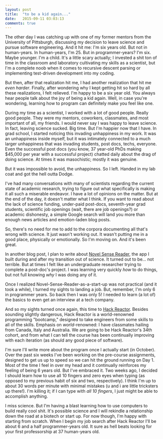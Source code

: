 ```yaml
---
layout: post
title:  "to be a kid again..."
date:   2015-09-11 03:03:13
comments: true
---
```

The other day I was catching up with one of my former mentors from the University of Pittsburgh, discussing my decision to leave science and pursue software engineering. And it hit me: I'm six years old. But not in human-years. In human-years, I'm 25. But in programmer-years? I'm six. Maybe younger. I'm a child. It's a little scary actually; I invested a shit ton of time in the classroom and laboratory cultivating my skills as a scientist, but I'm a complete noob when it comes to recursive descent parsing or implementing test-driven development into my coding. 

But then, after that realization hit me, I had another realization that hit me *even harder*. Finally, after wondering why I kept getting hit so hard by all these realizations, I felt relieved. I'm happy to be a six year old. You always hear people talk about the joy of being a kid again. Well, in case you're wondering, learning how to program can definitely make you feel like one. 

During my time as a scientist, I worked with a lot of good people. Really good people. They were my mentors, coworkers, classmates, and most important of all, my friends. I would never say I was happy to leave science. In fact, leaving science sucked. Big time. But I'm happier now that I have. In grad school, I started noticing this invading unhappiness in my work. It was an unhappiness inside myself, but it was intimately connected to a much larger unhappiness that was invading students, post docs, techs, everyone. Even the successful post docs (you know, 37 year-old PhDs making $45,000 per year with a successful project) chatted daily about the drag of doing science. At times it was masochistic; mostly it was genuine.

But it was impossible to avoid, the unhappiness. So I left. Handed in my lab coat and got the hell outta Dodge. 

I've had many conversations with many of scientists regarding the current state of academic research, trying to figure out what specifically is making it all such a miserable endeavor. I have a lot of opinions on the matter. But at the end of the day, it doesn't matter what I think. If you want to read about the lack of science funding, under-paid post-docs, seventh-year grad students, scientific job openings (wait, there are job openings?) or academic dishonesty, a simple Google search will land you more than enough news articles and emotion-laden blog posts. 

So, there's no need for me to add to the corpora documenting all that's wrong with science. It just wasn't working out. It wasn't putting me in a good place, physically or emotionally. So I'm moving on. And it's been great.

In another blog post, I plan to write about <a href="https://itunes.apple.com/us/app/novel-sense-reader/id949636403?mt=8" target="_blank">Novel Sense Reader</a>, the app I built during and after my transition out of science. It turned out to be... not terrible. But at times I felt like an undergraduate researcher trying to complete a post-doc's project. I was learning very quickly *how* to do things, but not full knowing *why* I was doing any of it.

Once I realized Novel-Sense-Reader-as-a-start-up was not practical (and it took a while), I turned my sights to landing a job. But, remember, I'm only 6 in programmer years. So back then I was only 5! I needed to learn (a lot of) the basics to even get an interview at a tech company. 

And so my sights turned once again, this time to <a href="http://www.hackreactor.com/" target="_blank">Hack Reactor</a>. Besides sounding slightly dangerous, Hack Reactor is a world-renowned programming "bootcamp," designed to take engineers from some skills to all of the skills. Emphasis on *world*-renowned: I have classmates hailing from Canada, Italy and Australia. We are going to be Hack Reactor's 34th cohort, and from what I can tell the course has been continually improving with each iteration (as should any good piece of software).

I'm sure I'll write more about the program once I actually start (in October). Over the past six weeks I've been working on the pre-course assignments, designed to get us up to speed so we can hit the ground running on Day 1. Most of the time I feel in over my head and it continually reinforces my feeling of being 6 years old. But I've embraced it. Two weeks ago, I decided I should learn how to use all 10 fingers and zero eyes when typing (as opposed to my previous habit of six and two, respectively). I think I'm up to about 30 words per minute with minimal mistakes (u and i are little tricksters up there!). I'm killing it; if I can type with *all 10 fingers*, I just might be able to accomplish anything.

I miss science. But I'm having a blast learning how to use computers to build really cool shit. It's possible science and I will rekindle a relationship down the road at a biotech or start up. For now though, I'm happy with starting from scratch. When I begin my job search after Hack Reactor I'll be about 6 and a half programmer-years old. It sure as hell beats looking for your first professorship at 37 human-years old.




